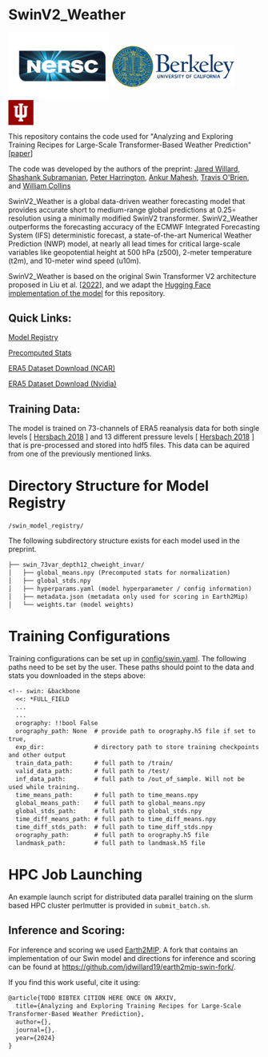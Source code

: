 # SwinV2_Weather

<img src="assets/nersc.png" width="200px" style="vertical-align: middle;"> <img src="assets/ucberk.png" width="250px" style="vertical-align: middle;"> <img src="assets/indiana.png" width="50px" style="vertical-align: middle;">


This repository contains the code used for "Analyzing and Exploring Training Recipes for Large-Scale Transformer-Based Weather Prediction" \[[paper](https://arxiv.org/abs/XXX.XXXXX)\]

The code was developed by the authors of the preprint: 
[Jared Willard](https://www.linkedin.com/in/jareddwillard/), [Shashank Subramanian](https://www.nersc.gov/about/nersc-staff/data-analytics-services/shashank-subramanian/), [Peter Harrington](https://www.nersc.gov/about/nersc-staff/data-analytics-services/peter-harrington/), [Ankur Mahesh](https://eps.berkeley.edu/people/ankur-mahesh), [Travis O'Brien](https://earth.indiana.edu/directory/faculty/obrien-travis.html), and [William Collins](https://profiles.lbl.gov/11626-william-collins)

SwinV2_Weather is a global data-driven weather forecasting model that provides accurate short to medium-range global predictions at 0.25∘ resolution using a minimally modified SwinV2 transformer. SwinV2_Weather outperforms the forecasting accuracy of the ECMWF Integrated Forecasting System (IFS) deterministic forecast, a state-of-the-art Numerical Weather Prediction (NWP) model, at nearly all lead times for critical large-scale variables like geopotential height at 500 hPa (z500), 2-meter temperature (t2m), and 10-meter wind speed (u10m). 

SwinV2_Weather is based on the original Swin Transformer V2 architecture proposed in Liu et al. \[[2022](http://openaccess.thecvf.com/content/CVPR2022/html/Liu_Swin_Transformer_V2_Scaling_Up_Capacity_and_Resolution_CVPR_2022_paper.html)\], and we adapt the [Hugging Face implementation of the model](https://github.com/huggingface/pytorch-image-models/blob/v0.9.2/timm/models/swin_transformer_v2_cr.py) for this repository.



## Quick Links:

[Model Registry](https://portal.nersc.gov/cfs/dasrepo/swin_model_weights/)

[Precomputed Stats](https://portal.nersc.gov/cfs/dasrepo/swin_stats/)

[ERA5 Dataset Download (NCAR)](https://rda.ucar.edu/datasets/ds633.0/#)

[ERA5 Dataset Download (Nvidia)](https://docs.nvidia.com/deeplearning/modulus/modulus-core/examples/weather/dataset_download/readme.html)

## Training Data:

The model is trained on 73-channels of ERA5 reanalysis data for both single levels \[ [Hersbach 2018](10.24381/cds.adbb2d47) \] and 13 different pressure levels \[ [Hersbach 2018](10.24381/cds.bd0915c6) \]  that is pre-processed and stored into hdf5 files. This data can be aquired from one of the previously mentioned links. 


# Directory Structure for Model Registry
`/swin_model_registry/`

The following subdirectory structure exists for each model used in the preprint. 
```
├── swin_73var_depth12_chweight_invar/
│   ├── global_means.npy (Precomputed stats for normalization)
│   ├── global_stds.npy
│   ├── hyperparams.yaml (model hyperparameter / config information)
│   ├── metadata.json (metadata only used for scoring in Earth2Mip)
│   └── weights.tar (model weights)

```


# Training Configurations

Training configurations can be set up in [config/swin.yaml](swin/swin.yaml). The following paths need to be set by the user. These paths should point to the data and stats you downloaded in the steps above:

``` -->
<!-- swin: &backbone
  <<: *FULL_FIELD
  ...
  ...
  orography: !!bool False 
  orography_path: None  # provide path to orography.h5 file if set to true, 
  exp_dir:              # directory path to store training checkpoints and other output
  train_data_path:      # full path to /train/
  valid_data_path:      # full path to /test/
  inf_data_path:        # full path to /out_of_sample. Will not be used while training.
  time_means_path:      # full path to time_means.npy
  global_means_path:    # full path to global_means.npy
  global_stds_path:     # full path to global_stds.npy
  time_diff_means_path: # full path to time_diff_means.npy
  time_diff_stds_path:  # full path to time_diff_stds.npy
  orography_path:       # full path to orography.h5 file
  landmask_path:        # full path to landmask.h5 file

```

# HPC Job Launching

An example launch script for distributed data parallel training on the slurm based HPC cluster perlmutter is provided in ```submit_batch.sh```.

## Inference and Scoring:
For inference and scoring we used [Earth2MIP](https://github.com/NVIDIA/earth2mip). A fork that contains an implementation of our Swin model and directions for inference and scoring can be found at https://github.com/jdwillard19/earth2mip-swin-fork/. 


If you find this work useful, cite it using:
```
@article{TODO BIBTEX CITION HERE ONCE ON ARXIV,
  title={Analyzing and Exploring Training Recipes for Large-Scale Transformer-Based Weather Prediction},
  author={},
  journal={},
  year={2024}
}
```


